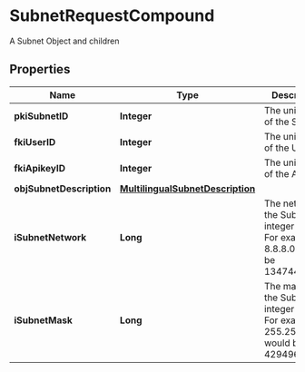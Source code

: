 

# SubnetRequestCompound

A Subnet Object and children

## Properties

| Name | Type | Description | Notes |
|------------ | ------------- | ------------- | -------------|
|**pkiSubnetID** | **Integer** | The unique ID of the Subnet |  [optional] |
|**fkiUserID** | **Integer** | The unique ID of the User |  [optional] |
|**fkiApikeyID** | **Integer** | The unique ID of the Apikey |  [optional] |
|**objSubnetDescription** | [**MultilingualSubnetDescription**](MultilingualSubnetDescription.md) |  |  |
|**iSubnetNetwork** | **Long** | The network of the Subnet in integer form. For example 8.8.8.0 would be 134744064 |  |
|**iSubnetMask** | **Long** | The mask of the Subnet  in integer form. For example 255.255.255.0 would be 4294967040 |  |



